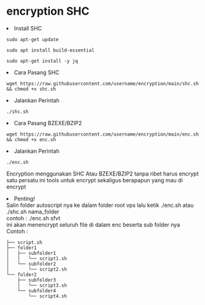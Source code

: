 # encryption SHC

<li>Install SHC</li>
<pre><code>sudo apt-get update</code></pre>
<pre><code>sudo apt install build-essential</code></pre>
<pre><code>sudo apt-get install -y jq</code></pre>

<li>Cara Pasang SHC</li>
<pre><code>wget https://raw.githubusercontent.com/username/encryption/main/shc.sh && chmod +x shc.sh</code></pre>
<li>Jalankan Perintah</li>
<pre><code>./shc.sh</code></pre>

<li>Cara Pasang BZEXE/BZIP2</li>
<pre><code>wget https://raw.githubusercontent.com/username/encryption/main/enc.sh && chmod +x enc.sh</code></pre>
<li>Jalankan Perintah</li>
<pre><code>./enc.sh</code></pre>

Encryption menggunakan SHC Atau BZEXE/BZIP2 tanpa ribet harus encrypt satu persatu ini tools untuk encrypt sekaligus berapapun yang mau di encrypt

<li>Penting!</li>
Salin folder autoscript nya ke dalam folder root vps lalu ketik ./enc.sh atau ./shc.sh nama_folder <br>
contoh : ./enc.sh sfvt<br>
ini akan menencrypt seluruh file di dalam enc beserta sub folder nya<br>
Contoh :

    ├── script.sh
    ├── folder1
    │   ├── subfolder1
    │   │   └── script1.sh
    │   └── subfolder2
    │       └── script2.sh
    └── folder2
        ├── subfolder3
        │   └── script3.sh
        └── subfolder4
            └── script4.sh
